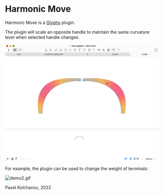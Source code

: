# Harmonic Move

Harmonic Move is a [Glyphs](https://glyphsapp.com) plugin.  

The plugin will scale an opposite handle to maintain the same curvature level when selected handle changes.

![demo.gif](./img/demo.gif)

For example, the plugin can be used to change the weight of terminals:

![demo2.gif](./img/demo2.gif)

Pavel Kolchanov, 2022 
